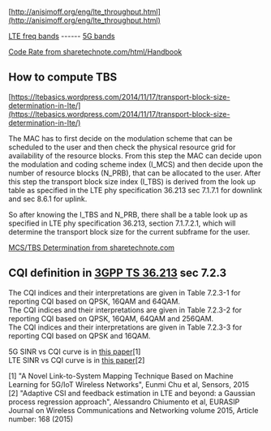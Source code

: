[http://anisimoff.org/eng/lte_throughput.html](http://anisimoff.org/eng/lte_throughput.html)

[LTE freq bands](http://anisimoff.org/eng/lte_bands.html) ------ [5G bands](http://anisimoff.org/eng/5g/5g_spectrum.html)

[Code Rate from sharetechnote.com/html/Handbook](https://www.sharetechnote.com/html/Handbook_LTE_CodeRate.html)

## How to compute TBS

[https://ltebasics.wordpress.com/2014/11/17/transport-block-size-determination-in-lte/](https://ltebasics.wordpress.com/2014/11/17/transport-block-size-determination-in-lte/)

The MAC has to first decide on the modulation scheme that can be scheduled to the user and then check the physical resource grid for availability of the resource blocks. From this step the MAC can decide upon the modulation and coding scheme index (I_MCS)  and then decide upon the number of resource blocks (N_PRB), that can be allocated to the user. After this step the transport block size index (I_TBS) is derived from the look up table as specified in the LTE phy specification 36.213 sec 7.1.7.1 for downlink and sec 8.6.1 for uplink.

So after knowing the I_TBS and N_PRB, there shall be a table look up as specified in LTE phy specification 36.213, section 7.1.7.2.1, which will determine the transport block size for the current subframe for the user.

[MCS/TBS Determination from sharetechnote.com](https://www.sharetechnote.com/html/Handbook_LTE_BL_MCS_TBS.html)


## CQI definition in [3GPP TS 36.213](https://www.etsi.org/deliver/etsi_ts/136200_136299/136213/14.02.00_60/ts_136213v140200p.pdf) sec 7.2.3
The CQI indices and their interpretations are given in Table 7.2.3-1 for reporting CQI based on QPSK, 16QAM and 64QAM.<br> 
The CQI indices and their interpretations are given in Table 7.2.3-2 for reporting CQI based on QPSK, 16QAM, 64QAM and 256QAM.<br> 
The CQI indices and their interpretations are given in Table 7.2.3-3 for reporting CQI based on QPSK and 16QAM. <br>

5G SINR vs CQI curve is in [this paper](https://www.ncbi.nlm.nih.gov/pmc/articles/PMC6427249/pdf/sensors-19-01196.pdf)[1]<br>
LTE SINR vs CQI curve is in [this paper](https://jwcn-eurasipjournals.springeropen.com/articles/10.1186/s13638-015-0388-0/tables/1)[2]<br>

[1] "A Novel Link-to-System Mapping Technique Based on Machine Learning for 5G/IoT Wireless Networks", Eunmi Chu et al, Sensors, 2015 <br>
[2] "Adaptive CSI and feedback estimation in LTE and beyond: a Gaussian process regression approach", Alessandro Chiumento et al, EURASIP Journal on Wireless Communications and Networking volume 2015, Article number: 168 (2015)
<br>



